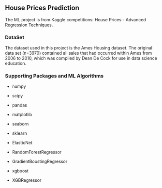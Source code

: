 ## House Prices Prediction


The ML project is from Kaggle competitions: House Prices - Advanced Regression Techniques.

### DataSet
The dataset used in this project is the Ames Housing dataset. The original data set (n=3970) contained all sales that had occurred within Ames
from 2006 to 2010, which was compiled by Dean De Cock for use in data science education. 

### Supporting Packages and ML Algorithms
- numpy
- scipy
- pandas
- matplotlib
- seaborn
  
- sklearn
- ElasticNet
- RandomForestRegressor
- GradientBoostingRegressor
- xgboost
- XGBRegressor
